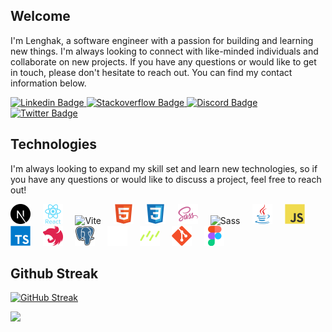 <!---
Lenghak/Lenghak is a ✨ special ✨ repository because its `README.md` (this file) appears on your GitHub profile.
You can click the Preview link to take a look at your changes.
--->

## Welcome

I'm Lenghak, a software engineer with a passion for building and learning new things. I'm always looking to connect with like-minded individuals and collaborate on new projects. If you have any questions or would like to get in touch, please don't hesitate to reach out. You can find my contact information below.

<div id="badges">
 <a href="https://www.linkedin.com/in/lenghak-hok-7a5a11265/">
    <img src="https://img.shields.io/badge/LINKEDIN-0A66C2?style=for-the-badge&logo=linkedin&logoColor=white" alt="Linkedin Badge"/>
  </a>
  <a href="https://stackoverflow.com/users/21258815/lenghak">
    <img src="https://img.shields.io/badge/StackOverflow-orange?style=for-the-badge&logo=stackoverflow&logoColor=white" alt="Stackoverflow Badge"/>
  </a>
  <a href="https://discord.com/users/1120205896467873822">
    <img src="https://img.shields.io/badge/discord-5865F2?style=for-the-badge&logo=discord&logoColor=white" alt="Discord Badge"/>
  </a>
   <a href="https://twitter.com/lenghak_dev">
    <img src="https://img.shields.io/badge/twitter-1da1f2?style=for-the-badge&logo=twitter&logoColor=white" alt="Twitter Badge"/>
  </a>
</div>

## Technologies
I'm always looking to expand my skill set and learn new technologies, so if you have any questions or would like to discuss a project, feel free to reach out!

<div>
  <img src="https://github.com/devicons/devicon/blob/master/icons/nextjs/nextjs-original.svg" title="NextJs" alt="NextJs" width="32" height="32" />&nbsp;&nbsp;&nbsp;&nbsp;
  <img src="https://github.com/devicons/devicon/blob/master/icons/react/react-original-wordmark.svg" title="React" alt="React" width="32" height="32" />&nbsp;&nbsp;&nbsp;&nbsp;
  <img src="https://github.com/vitejs/vite/blob/main/docs/public/logo.svg" title="Vite" alt="Vite" width="32" height="32" />&nbsp;&nbsp;&nbsp;&nbsp;
  <img src="https://github.com/devicons/devicon/blob/master/icons/html5/html5-original.svg" title="HTML5" alt="HTML" width="32" height="32" />&nbsp;&nbsp;&nbsp;&nbsp;
  <img src="https://github.com/devicons/devicon/blob/master/icons/css3/css3-original.svg"  title="CSS3" alt="CSS" width="32" height="32" />&nbsp;&nbsp;&nbsp;&nbsp;
  <img src="https://github.com/devicons/devicon/blob/master/icons/sass/sass-original.svg"  title="Sass" alt="Sass" width="32" height="32" />&nbsp;&nbsp;&nbsp;&nbsp;
  <img src="https://tailwindcss.com/_next/static/media/tailwindcss-mark.3c5441fc7a190fb1800d4a5c7f07ba4b1345a9c8.svg"  title="Sass" alt="Sass" width="32" height="32" />&nbsp;&nbsp;&nbsp;&nbsp;
  <img src="https://github.com/devicons/devicon/blob/master/icons/java/java-original.svg"  title="Java" alt="Java" width="32" height="32" />&nbsp;&nbsp;&nbsp;&nbsp;
  <img src="https://github.com/devicons/devicon/blob/master/icons/javascript/javascript-original.svg" title="JavaScript" alt="JavaScript" width="32" height="32" />&nbsp;&nbsp;&nbsp;&nbsp;
  <img src="https://github.com/devicons/devicon/blob/master/icons/typescript/typescript-original.svg" title="TypeScript" alt="TypeScript" width="32" height="32" />&nbsp;&nbsp;&nbsp;&nbsp;
  <img src="https://github.com/devicons/devicon/blob/master/icons/nestjs/nestjs-plain.svg" title="NestJS" alt="NestJS" width="32" height="32" />&nbsp;&nbsp;&nbsp;&nbsp;
  <img src="https://github.com/devicons/devicon/blob/master/icons/postgresql/postgresql-original.svg" title="Postgresql" alt="Postgresql" width="32" height="32" />&nbsp;&nbsp;&nbsp;&nbsp;
  <img src="https://github.com/prisma/presskit/raw/main/Assets/Prisma-LightSymbol.svg" title="Prisma" alt="Prisma" width="32" height="32" />&nbsp;&nbsp;&nbsp;&nbsp;
  <img src="https://github.com/drizzle-team/drizzle-orm-docs/blob/master/public/svg/drizzle.svg" title="Drizzle" alt="Drizzle" width="32" height="32" />&nbsp;&nbsp;&nbsp;&nbsp;
  <img src="https://github.com/devicons/devicon/blob/master/icons/git/git-original.svg" title="Git" alt="Git" width="32" height="32" />&nbsp;&nbsp;&nbsp;&nbsp;
  <img src="https://github.com/devicons/devicon/blob/master/icons/figma/figma-original.svg" title="Figma" alt="Figma" width="32" height="32" />&nbsp;&nbsp;&nbsp;&nbsp;
</div>

## Github Streak

[![GitHub Streak](https://streak-stats.demolab.com?user=Lenghak&theme=dark&hide_border=true&border_radius=4&date_format=j%20M%5B%20Y%5D&card_width=500)](https://git.io/streak-stats)

<picture>
  <source
    srcset="https://github-readme-stats.vercel.app/api?username=Lenghak&show_icons=true&theme=dark"
    media="(prefers-color-scheme: dark)"
  />
  <source
    srcset="https://github-readme-stats.vercel.app/api?username=Lenghak&show_icons=true"
    media="(prefers-color-scheme: light), (prefers-color-scheme: no-preference)"
  />
  <img src="https://github-readme-stats.vercel.app/api?username=Lenghak&show_icons=true" />
</picture>
